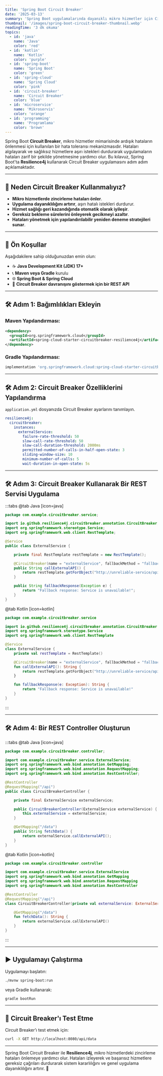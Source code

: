 ```yaml
---
title: 'Spring Boot Circuit Breaker'
date: '2025-03-13'
summary: 'Spring Boot uygulamalarında dayanıklı mikro hizmetler için Circuit Breaker nasıl uygulanır öğrenin.'
thumbnail: '/images/spring-boot-circuit-breaker-thumbnail.webp'
readingTime: '3 dk okuma'
topics:
  - id: 'java'
    name: 'Java'
    color: 'red'
  - id: 'kotlin'
    name: 'Kotlin'
    color: 'purple'
  - id: 'spring-boot'
    name: 'Spring Boot'
    color: 'green'
  - id: 'spring-cloud'
    name: 'Spring Cloud'
    color: 'pink'
  - id: 'circuit-breaker'
    name: 'Circuit Breaker'
    color: 'blue'
  - id: 'microservice'
    name: 'Mikroservis'
    color: 'orange'
  - id: 'programming'
    name: 'Programlama'
    color: 'brown'
---
```


Spring Boot **Circuit Breaker**, mikro hizmetler mimarisinde ardışık hataların önlenmesi için kullanılan bir hata toleransı mekanizmasıdır. Hataları algılayarak ve sağlıksız hizmetlere aşırı istekleri durdurarak uygulamaların hataları zarif bir şekilde yönetmesine yardımcı olur. Bu kılavuz, Spring Boot'ta **Resilience4j** kullanarak Circuit Breaker uygulamasını adım adım açıklamaktadır.

---

## 🌟 Neden Circuit Breaker Kullanmalıyız?

- **Mikro hizmetlerde zincirleme hataları önler**.
- **Uygulama dayanıklılığını artırır**, aşırı hatalı istekleri durdurur.
- **Hizmet sağlığı geri kazandığında otomatik olarak iyileşir**.
- **Gereksiz bekleme sürelerini önleyerek gecikmeyi azaltır**.
- **Hataları yönetmek için yapılandırılabilir yeniden deneme stratejileri sunar**.

---

## 🌟 Ön Koşullar

Aşağıdakilere sahip olduğunuzdan emin olun:

- ☕ **Java Development Kit (JDK) 17+**
- 📞 **Maven veya Gradle** kurulu
- 🌐 **Spring Boot & Spring Cloud**
- 🧐 **Circuit Breaker davranışını göstermek için bir REST API**

---

## 🛠️ Adım 1: Bağımlılıkları Ekleyin

### Maven Yapılandırması:

```xml
<dependency>
  <groupId>org.springframework.cloud</groupId>
  <artifactId>spring-cloud-starter-circuitbreaker-resilience4j</artifactId>
</dependency>
```

### Gradle Yapılandırması:

```groovy
implementation 'org.springframework.cloud:spring-cloud-starter-circuitbreaker-resilience4j'
```

---

## 🛠️ Adım 2: Circuit Breaker Özelliklerini Yapılandırma

`application.yml` dosyanızda Circuit Breaker ayarlarını tanımlayın.

```yaml
resilience4j:
  circuitbreaker:
    instances:
      externalService:
        failure-rate-threshold: 50
        slow-call-rate-threshold: 50
        slow-call-duration-threshold: 2000ms
        permitted-number-of-calls-in-half-open-state: 3
        sliding-window-size: 10
        minimum-number-of-calls: 5
        wait-duration-in-open-state: 5s
```

---

## 🛠️ Adım 3: Circuit Breaker Kullanarak Bir REST Servisi Uygulama

:::tabs
@tab Java [icon=java]

```java
package com.example.circuitbreaker.service;

import io.github.resilience4j.circuitbreaker.annotation.CircuitBreaker;
import org.springframework.stereotype.Service;
import org.springframework.web.client.RestTemplate;

@Service
public class ExternalService {

    private final RestTemplate restTemplate = new RestTemplate();

    @CircuitBreaker(name = "externalService", fallbackMethod = "fallbackResponse")
    public String callExternalAPI() {
        return restTemplate.getForObject("http://unreliable-service/api/data", String.class);
    }

    public String fallbackResponse(Exception e) {
        return "Fallback response: Service is unavailable!";
    }
}
```

@tab Kotlin [icon=kotlin]

```kotlin
package com.example.circuitbreaker.service

import io.github.resilience4j.circuitbreaker.annotation.CircuitBreaker
import org.springframework.stereotype.Service
import org.springframework.web.client.RestTemplate

@Service
class ExternalService {
    private val restTemplate = RestTemplate()

    @CircuitBreaker(name = "externalService", fallbackMethod = "fallbackResponse")
    fun callExternalAPI(): String {
        return restTemplate.getForObject("http://unreliable-service/api/data", String::class.java) ?: ""
    }

    fun fallbackResponse(e: Exception): String {
        return "Fallback response: Service is unavailable!"
    }
}
```

:::

---

## 🛠️ Adım 4: Bir REST Controller Oluşturun

:::tabs
@tab Java [icon=java]

```java
package com.example.circuitbreaker.controller;

import com.example.circuitbreaker.service.ExternalService;
import org.springframework.web.bind.annotation.GetMapping;
import org.springframework.web.bind.annotation.RequestMapping;
import org.springframework.web.bind.annotation.RestController;

@RestController
@RequestMapping("/api")
public class CircuitBreakerController {

    private final ExternalService externalService;

    public CircuitBreakerController(ExternalService externalService) {
        this.externalService = externalService;
    }

    @GetMapping("/data")
    public String fetchData() {
        return externalService.callExternalAPI();
    }
}
```

@tab Kotlin [icon=kotlin]

```kotlin
package com.example.circuitbreaker.controller

import com.example.circuitbreaker.service.ExternalService
import org.springframework.web.bind.annotation.GetMapping
import org.springframework.web.bind.annotation.RequestMapping
import org.springframework.web.bind.annotation.RestController

@RestController
@RequestMapping("/api")
class CircuitBreakerController(private val externalService: ExternalService) {

    @GetMapping("/data")
    fun fetchData(): String {
        return externalService.callExternalAPI()
    }
}
```

:::

---

## ▶️ Uygulamayı Çalıştırma

Uygulamayı başlatın:

```bash
./mvnw spring-boot:run
```

veya Gradle kullanarak:

```bash
gradle bootRun
```

---

## 🧪 Circuit Breaker'ı Test Etme

Circuit Breaker’ı test etmek için:

```bash
curl -X GET http://localhost:8080/api/data
```

---

Spring Boot Circuit Breaker ile **Resilience4j**, mikro hizmetlerdeki zincirleme hataları önlemeye yardımcı olur. Hataları izleyerek ve başarısız hizmetlere gereksiz çağrıları durdurarak sistem kararlılığını ve genel uygulama dayanıklılığını artırır. 🚀
